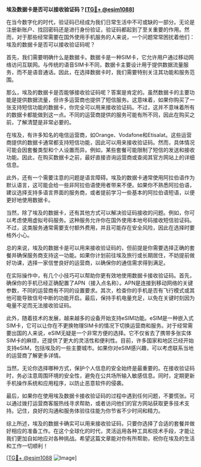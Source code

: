 **埃及数据卡是否可以接收验证码？[[TG💪+ @esim1088](https://t.me/s/esim1088)]**

在当今数字化的时代，验证码已经成为我们日常生活中不可或缺的一部分。无论是注册新账户、找回密码还是进行身份验证，验证码都起到了至关重要的作用。然而，对于那些经常需要在国外使用手机服务的人来说，一个问题常常困扰着他们：埃及的数据卡是否可以接收验证码呢？

首先，我们需要明确什么是数据卡。数据卡是一种SIM卡，它允许用户通过移动网络访问互联网。与传统的语音SIM卡不同，数据卡主要设计用于提供数据流量服务，而不是语音通话。因此，在选择数据卡时，我们需要特别关注其功能和服务范围。

那么，埃及的数据卡是否能够接收验证码呢？答案是肯定的。虽然数据卡的主要功能是提供数据流量，但许多运营商也提供了短信服务。这意味着，如果你购买了一张支持短信功能的数据卡，你完全可以用来接收验证码。不过，这并不意味着所有的数据卡都能做到这一点。不同的运营商提供的服务可能有所不同，因此在购买之前，了解清楚是非常必要的。

在埃及，有许多知名的电信运营商，如Orange、Vodafone和Etisalat。这些运营商提供的数据卡通常都支持短信功能，因此可以用来接收验证码。然而，具体情况可能会因套餐类型和个人设置而异。例如，某些套餐可能限制了短信的发送和接收功能。因此，在购买数据卡之前，最好直接咨询运营商或查阅其官方网站上的详细信息。

此外，还有一个需要注意的问题是语言障碍。埃及的数据卡通常使用阿拉伯语作为默认语言，这可能会给一些非阿拉伯语使用者带来不便。如果你不熟悉阿拉伯语，建议选择支持多语言界面的服务商，或者提前学习一些基本的阿拉伯语短语，以便更好地使用数据卡。

当然，除了埃及的数据卡，还有其他方式可以解决验证码接收的问题。例如，你可以考虑使用虚拟号码服务。这种服务允许你在国外使用本地号码接收短信验证码。不过，这类服务通常需要支付额外费用，并且可能存在安全风险，因此在选择时要格外小心。

总的来说，埃及的数据卡是可以用来接收验证码的，但前提是你需要选择正确的套餐并确保服务商支持这一功能。如果你计划前往埃及旅行或长期居住，不妨提前做好功课，选择一家信誉良好的运营商，以确保你的通信需求得到满足。

在实际操作中，有几个小技巧可以帮助你更有效地使用数据卡接收验证码。首先，确保你的手机已经正确配置了APN（接入点名称）。APN是连接到移动网络的关键参数，不同的运营商有不同的设置要求。其次，检查你的手机是否有飞行模式或其他可能导致信号中断的功能开启。最后，保持手机电量充足，以免在关键时刻因为电量不足而无法接收验证码。

此外，随着技术的发展，越来越多的设备开始支持eSIM功能。eSIM是一种嵌入式SIM卡，它可以让你在不更换物理SIM卡的情况下切换运营商和服务。对于经常需要出国的人来说，eSIM无疑是一个非常方便的选择。它不仅省去了携带多张实体SIM卡的麻烦，还提供了更大的灵活性和便利性。目前，许多国家和地区已经开始支持eSIM，包括埃及的一些主要城市。如果你对eSIM感兴趣，可以考虑联系当地的运营商了解更多详情。

当然，无论你选择哪种方式，保护个人信息的安全始终是最重要的。在接收验证码时，务必注意周围环境的安全性，避免在公共场所输入敏感信息。同时，定期更新手机操作系统和应用程序，以防止恶意软件的侵袭。

最后，如果你在使用埃及数据卡接收验证码的过程中遇到任何问题，不要慌张。可以通过拨打运营商客服热线寻求帮助，或者访问他们的官方网站获取更多技术支持。记住，良好的沟通和服务体验往往能为你节省不少时间和精力。

综上所述，埃及的数据卡确实可以用来接收验证码，只要你选择了合适的套餐并做好相应的准备工作。在这个全球化的时代，灵活运用各种工具和技术手段，才能让我们更加自如地应对各种挑战。希望这篇文章能对你有所帮助，祝你在埃及的生活和工作一切顺利！

[[TG💪+ @esim1088](https://t.me/s/esim1088) ![Image](https://i.postimg.cc/4NQfJmqS/Snipaste-2025-05-13-00-14-12.png)]